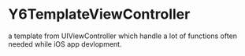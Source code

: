 Y6TemplateViewController
========================

a template from UIViewController which handle a lot of functions often needed while iOS app devlopment.
